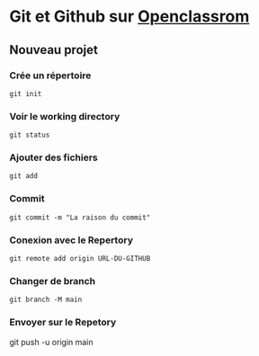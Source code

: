# Git et Github sur [Openclassrom](https://openclassrooms.com/fr/courses/7162856-gerez-du-code-avec-git-et-github)

## Nouveau projet
### Crée un répertoire
`git init`
### Voir le working directory
`git status`
### Ajouter des fichiers
`git add`
### Commit
`git commit -m "La raison du commit"`
### Conexion avec le Repertory
`git remote add origin URL-DU-GITHUB`
### Changer de branch
`git branch -M main`
### Envoyer sur le Repetory
git push -u origin main
